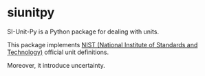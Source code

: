 # siunitpy

SI-Unit-Py is a Python package for dealing with units. 

This package implements [NIST (National Institute of Standards and Technology)](https://www.nist.gov/pml/special-publication-811/nist-guide-si-chapter-1-introduction) 
official unit definitions. 

Moreover, it introduce uncertainty.